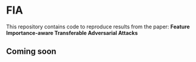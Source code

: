 # FIA
This repository contains code to reproduce results from the paper: **Feature Importance-aware Transferable Adversarial Attacks**

## Coming soon

